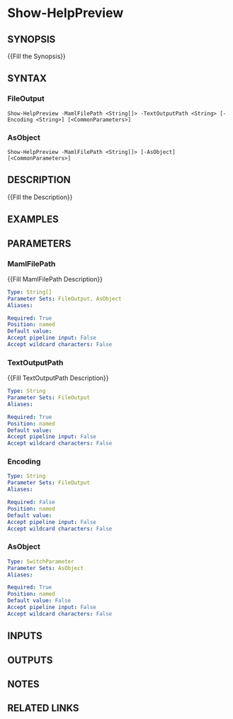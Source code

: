﻿---
external help file: platyPS.psm1-help.xml
schema: 2.0.0
---

# Show-HelpPreview
## SYNOPSIS
{{Fill the Synopsis}}

## SYNTAX

### FileOutput
```
Show-HelpPreview -MamlFilePath <String[]> -TextOutputPath <String> [-Encoding <String>] [<CommonParameters>]
```

### AsObject
```
Show-HelpPreview -MamlFilePath <String[]> [-AsObject] [<CommonParameters>]
```

## DESCRIPTION
{{Fill the Description}}

## EXAMPLES

## PARAMETERS

### MamlFilePath
{{Fill MamlFilePath Description}}

```yaml
Type: String[]
Parameter Sets: FileOutput, AsObject
Aliases: 

Required: True
Position: named
Default value: 
Accept pipeline input: False
Accept wildcard characters: False
```

### TextOutputPath
{{Fill TextOutputPath Description}}

```yaml
Type: String
Parameter Sets: FileOutput
Aliases: 

Required: True
Position: named
Default value: 
Accept pipeline input: False
Accept wildcard characters: False
```

### Encoding
```yaml
Type: String
Parameter Sets: FileOutput
Aliases: 

Required: False
Position: named
Default value: 
Accept pipeline input: False
Accept wildcard characters: False
```

### AsObject
```yaml
Type: SwitchParameter
Parameter Sets: AsObject
Aliases: 

Required: True
Position: named
Default value: False
Accept pipeline input: False
Accept wildcard characters: False
```

## INPUTS

## OUTPUTS

## NOTES


## RELATED LINKS


